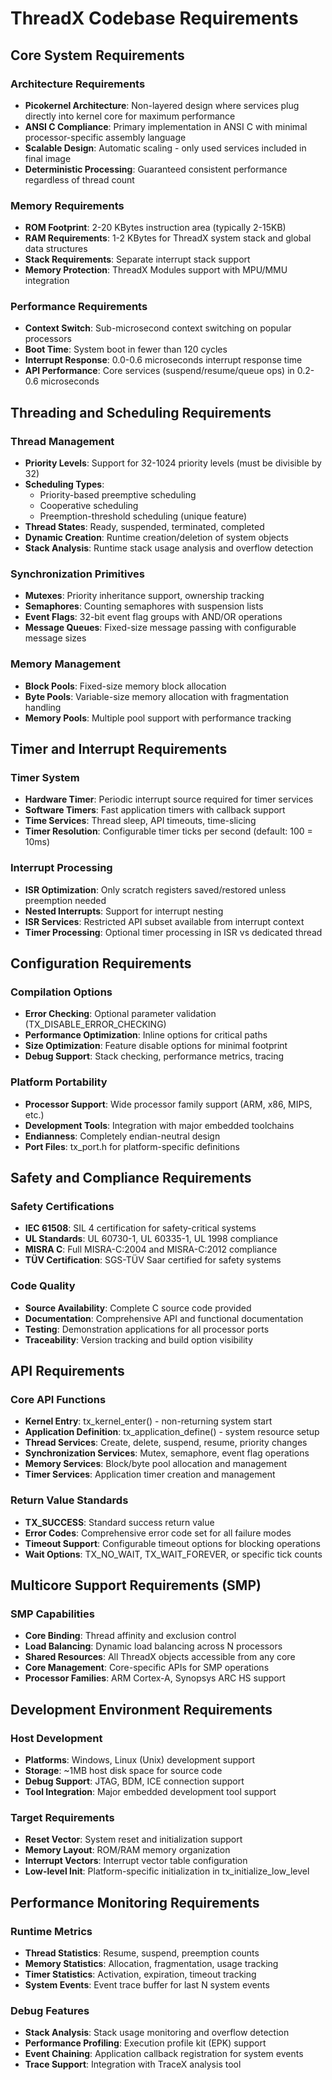 # ThreadX Codebase Requirements

## Core System Requirements

### Architecture Requirements
- **Picokernel Architecture**: Non-layered design where services plug directly into kernel core for maximum performance
- **ANSI C Compliance**: Primary implementation in ANSI C with minimal processor-specific assembly language
- **Scalable Design**: Automatic scaling - only used services included in final image
- **Deterministic Processing**: Guaranteed consistent performance regardless of thread count

### Memory Requirements
- **ROM Footprint**: 2-20 KBytes instruction area (typically 2-15KB)
- **RAM Requirements**: 1-2 KBytes for ThreadX system stack and global data structures
- **Stack Requirements**: Separate interrupt stack support
- **Memory Protection**: ThreadX Modules support with MPU/MMU integration

### Performance Requirements
- **Context Switch**: Sub-microsecond context switching on popular processors
- **Boot Time**: System boot in fewer than 120 cycles
- **Interrupt Response**: 0.0-0.6 microseconds interrupt response time
- **API Performance**: Core services (suspend/resume/queue ops) in 0.2-0.6 microseconds

## Threading and Scheduling Requirements

### Thread Management
- **Priority Levels**: Support for 32-1024 priority levels (must be divisible by 32)
- **Scheduling Types**:
  - Priority-based preemptive scheduling
  - Cooperative scheduling
  - Preemption-threshold scheduling (unique feature)
- **Thread States**: Ready, suspended, terminated, completed
- **Dynamic Creation**: Runtime creation/deletion of system objects
- **Stack Analysis**: Runtime stack usage analysis and overflow detection

### Synchronization Primitives
- **Mutexes**: Priority inheritance support, ownership tracking
- **Semaphores**: Counting semaphores with suspension lists
- **Event Flags**: 32-bit event flag groups with AND/OR operations
- **Message Queues**: Fixed-size message passing with configurable message sizes

### Memory Management
- **Block Pools**: Fixed-size memory block allocation
- **Byte Pools**: Variable-size memory allocation with fragmentation handling
- **Memory Pools**: Multiple pool support with performance tracking

## Timer and Interrupt Requirements

### Timer System
- **Hardware Timer**: Periodic interrupt source required for timer services
- **Software Timers**: Fast application timers with callback support
- **Time Services**: Thread sleep, API timeouts, time-slicing
- **Timer Resolution**: Configurable timer ticks per second (default: 100 = 10ms)

### Interrupt Processing
- **ISR Optimization**: Only scratch registers saved/restored unless preemption needed
- **Nested Interrupts**: Support for interrupt nesting
- **ISR Services**: Restricted API subset available from interrupt context
- **Timer Processing**: Optional timer processing in ISR vs dedicated thread

## Configuration Requirements

### Compilation Options
- **Error Checking**: Optional parameter validation (TX_DISABLE_ERROR_CHECKING)
- **Performance Optimization**: Inline options for critical paths
- **Size Optimization**: Feature disable options for minimal footprint
- **Debug Support**: Stack checking, performance metrics, tracing

### Platform Portability
- **Processor Support**: Wide processor family support (ARM, x86, MIPS, etc.)
- **Development Tools**: Integration with major embedded toolchains
- **Endianness**: Completely endian-neutral design
- **Port Files**: tx_port.h for platform-specific definitions

## Safety and Compliance Requirements

### Safety Certifications
- **IEC 61508**: SIL 4 certification for safety-critical systems
- **UL Standards**: UL 60730-1, UL 60335-1, UL 1998 compliance
- **MISRA C**: Full MISRA-C:2004 and MISRA-C:2012 compliance
- **TÜV Certification**: SGS-TÜV Saar certified for safety systems

### Code Quality
- **Source Availability**: Complete C source code provided
- **Documentation**: Comprehensive API and functional documentation
- **Testing**: Demonstration applications for all processor ports
- **Traceability**: Version tracking and build option visibility

## API Requirements

### Core API Functions
- **Kernel Entry**: tx_kernel_enter() - non-returning system start
- **Application Definition**: tx_application_define() - system resource setup
- **Thread Services**: Create, delete, suspend, resume, priority changes
- **Synchronization Services**: Mutex, semaphore, event flag operations
- **Memory Services**: Block/byte pool allocation and management
- **Timer Services**: Application timer creation and management

### Return Value Standards
- **TX_SUCCESS**: Standard success return value
- **Error Codes**: Comprehensive error code set for all failure modes
- **Timeout Support**: Configurable timeout options for blocking operations
- **Wait Options**: TX_NO_WAIT, TX_WAIT_FOREVER, or specific tick counts

## Multicore Support Requirements (SMP)

### SMP Capabilities
- **Core Binding**: Thread affinity and exclusion control
- **Load Balancing**: Dynamic load balancing across N processors
- **Shared Resources**: All ThreadX objects accessible from any core
- **Core Management**: Core-specific APIs for SMP operations
- **Processor Families**: ARM Cortex-A, Synopsys ARC HS support

## Development Environment Requirements

### Host Development
- **Platforms**: Windows, Linux (Unix) development support
- **Storage**: ~1MB host disk space for source code
- **Debug Support**: JTAG, BDM, ICE connection support
- **Tool Integration**: Major embedded development tool support

### Target Requirements
- **Reset Vector**: System reset and initialization support
- **Memory Layout**: ROM/RAM memory organization
- **Interrupt Vectors**: Interrupt vector table configuration
- **Low-level Init**: Platform-specific initialization in tx_initialize_low_level

## Performance Monitoring Requirements

### Runtime Metrics
- **Thread Statistics**: Resume, suspend, preemption counts
- **Memory Statistics**: Allocation, fragmentation, usage tracking
- **Timer Statistics**: Activation, expiration, timeout tracking
- **System Events**: Event trace buffer for last N system events

### Debug Features
- **Stack Analysis**: Stack usage monitoring and overflow detection
- **Performance Profiling**: Execution profile kit (EPK) support
- **Event Chaining**: Application callback registration for system events
- **Trace Support**: Integration with TraceX analysis tool